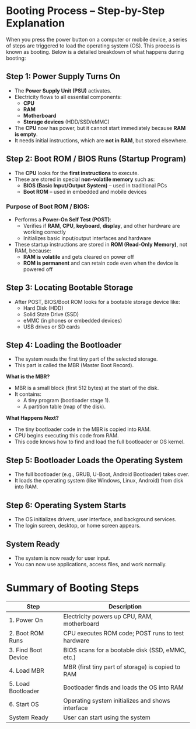# Booting Process – Step-by-Step Explanation

When you press the power button on a computer or mobile device, a series of steps are triggered to load the operating system (OS). This process is known as booting. Below is a detailed breakdown of what happens during booting:



##  Step 1: Power Supply Turns On  
- The **Power Supply Unit (PSU)** activates.  
- Electricity flows to all essential components:  
  - **CPU**  
  - **RAM**  
  - **Motherboard**  
  - **Storage devices** (HDD/SSD/eMMC)  
- The **CPU** now has power, but it cannot start immediately because **RAM is empty**.  
- It needs initial instructions, which are **not in RAM**, but stored elsewhere.
  


##  Step 2: Boot ROM / BIOS Runs (Startup Program)  
- The **CPU** looks for the **first instructions** to execute.  
- These are stored in special **non-volatile memory** such as:  
  - **BIOS (Basic Input/Output System)** – used in traditional PCs  
  - **Boot ROM** – used in embedded and mobile devices
    



### Purpose of Boot ROM / BIOS:
- Performs a **Power-On Self Test (POST)**:  
  - Verifies if **RAM**, **CPU**, **keyboard**, **display**, and other hardware are working correctly  
  - Initializes basic input/output interfaces and hardware  
- These startup instructions are stored in **ROM (Read-Only Memory)**, not RAM, because:  
  - **RAM is volatile** and gets cleared on power off  
  - **ROM is permanent** and can retain code even when the device is powered off
    



##  Step 3: Locating Bootable Storage  
- After POST, BIOS/Boot ROM looks for a bootable storage device like:  
  - Hard Disk (HDD)  
  - Solid State Drive (SSD)  
  - eMMC (in phones or embedded devices)  
  - USB drives or SD cards
    

##  Step 4: Loading the Bootloader  
- The system reads the first tiny part of the selected storage.  
- This part is called the MBR (Master Boot Record).


**What is the MBR?**  
- MBR is a small block (first 512 bytes) at the start of the disk.  
- It contains:  
  - A tiny program (bootloader stage 1).  
  - A partition table (map of the disk).  

**What Happens Next?**  
- The tiny bootloader code in the MBR is copied into RAM.  
- CPU begins executing this code from RAM.  
- This code knows how to find and load the full bootloader or OS kernel.
  
##  Step 5: Bootloader Loads the Operating System  
- The full bootloader (e.g., GRUB, U-Boot, Android Bootloader) takes over.  
- It loads the operating system (like Windows, Linux, Android) from disk into RAM.
  

##  Step 6: Operating System Starts  
- The OS initializes drivers, user interface, and background services.  
- The login screen, desktop, or home screen appears.
  

##  System Ready  
- The system is now ready for user input.  
- You can now use applications, access files, and work normally.
  


#  Summary of Booting Steps

| Step              | Description                                               |
|-------------------|-----------------------------------------------------------|
| 1. Power On       | Electricity powers up CPU, RAM, motherboard               |
| 2. Boot ROM Runs  | CPU executes ROM code; POST runs to test hardware         |
| 3. Find Boot Device | BIOS scans for a bootable disk (SSD, eMMC, etc.)        |
| 4. Load MBR       | MBR (first tiny part of storage) is copied to RAM         |
| 5. Load Bootloader| Bootloader finds and loads the OS into RAM                |
| 6. Start OS       | Operating system initializes and shows interface          |
|  System Ready   | User can start using the system                           |



